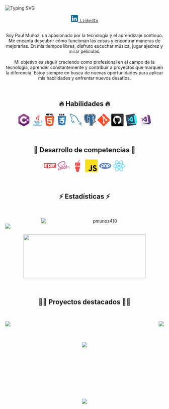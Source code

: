 # 

 ![Typing SVG](https://readme-typing-svg.herokuapp.com/?color=02D9F7FF&size=35&center=true&vCenter=true&width=1000&lines=Hola,+soy+Paul+Muñoz;Un+gusto+conocerte;Bienvenido!)

<div align="center">
  <code><a href="https://www.linkedin.com/in/p-munoz/" title="LinkedIn Profile" target="_blank"><img width="22" src="images/linkedin.svg"> LinkedIn</a></code>
<div/>

<br/>

<p align="center">
  Soy Paul Muñoz, un apasionado por la tecnología y el aprendizaje continuo. Me encanta descubrir cómo funcionan las cosas y encontrar maneras de mejorarlas. En mis tiempos libres, disfruto escuchar música, jugar ajedrez y mirar películas.<br/><br/>
  Mi objetivo es seguir creciendo como profesional en el campo de la tecnología, aprender constantemente y contribuir a proyectos que marquen la diferencia. Estoy siempre en busca de nuevas oportunidades para aplicar mis habilidades y enfrentar nuevos desafíos.
<p/>

<br/>

<h2 align="center">🔥 Habilidades 🔥</h2>
<p align="center">
  <!--<code><img title="C" height="40" src="images/c.svg"></code>-->
  <code><img title="C#" height="40" src="images/cSharp.svg"></code>
  <code><img title="Java" height="40" src="images/java-original.svg"></code>
  <code><img title="HTML5" height="40" src="images/html5.svg"></code>
  <code><img title="CSS" height="42" src="images/css.svg"></code>
  <code><img title="MySQL" height="40" src="images/mysql.svg"></code>
  <code><img title="PostgreSQL" height="40" src="images/postgresql.svg"></code>
  <code><img title="Git" height="40" src="images/git-original.svg"></code>
  <code><img title="GitHub" height="40" src="images/github.svg"></code>
  <code><img title="Visual Studio Code" height="40" src="images/vscode.png"></code>
  <code><img title="Microsoft Visual Studio" height="40" src="images/visualstudio.png"></code>
<p/>

<br/>

<h2 align="center">🎯 Desarrollo de competencias 🎯</h2>
<p align="center">
  <code><img title="NPM" height="40" src="images/npm.svg"></code>
  <code><img title="SASS" height="40" src="images/sass.svg"></code>
  <code><img title="Gulp" height="40" src="images/gulp.svg"></code>
  <code><img title="Javascript" height="40" src="images/javascript.svg"></code>
  <code><img title="PHP" height="40" src="images/php.svg"></code>
 <code><img title="React" height="40" src="images/react-original.svg"></code>
<p/>

<br/>

<h2 align="center">⚡ Estadísticas ⚡</h2>
<br>
<p align=center>
  <div align=center>
    <a href="https://github.com/denvercoder1/github-readme-streak-stats">
      <img align="right" width=390 src="https://streak-stats.demolab.com/?user=pmunoz410&bg_color=0d1117&theme=react&border=61dafb&hide_border=true" alt="pmunoz410" />
    </a>
    <a href="https://github.com/anuraghazra/github-readme-stats">
      <img align="left" width=390 src="https://github-readme-stats.vercel.app/api?username=pmunoz410&show_icons=true&theme=react&border_color=61dafb&hide_border=true" />
    </a>
  </div>
  <br/><br/><br/>
  <div align=center>
    <a href="https://github.com/anuraghazra/github-readme-stats">
      <img width="390" height="140" src="https://github-readme-stats.vercel.app/api/top-langs/?username=pmunoz410&layout=compact&hide_border=true&title_color=61dafb&text_color=ffffff&icon_color=61dafb&bg_color=20232a&langs_count=8&border_color=61dafb" />
    </a>
  </div>
  <!--<img src="https://github-readme-activity-graph.vercel.app/graph?username=pmunoz410&theme=react-dark&bg_color=20232a&hide_border=true" width="100%"/>-->
</p>

<br/>

<h2 align="center">👨‍💻 Proyectos destacados 👨‍💻</h2>
<br>
<p align="center">
  <div align="center">
    <a href="https://github.com/pmunoz410/bienesraices" title="Bienes Raices" role="link" target="_blank" rel="noopener noreferrer nofollow">
      <img align="left" height="115" src="https://github-readme-stats.vercel.app/api/pin/?username=pmunoz410&repo=bienesraices&theme=react&border_color=61dafb&border_radius=10">
    </a>
    <a href="https://github.com/pmunoz410/festivalmusica" title="Festival de Musica" role="link" target="_blank" rel="noopener noreferrer nofollow">
      <img align="right" height="115" src="https://github-readme-stats.vercel.app/api/pin/?username=pmunoz410&repo=festivalmusica&theme=react&border_color=61dafb&border_radius=10">
    </a> 
  </div>
  
  <br/><br/><br/>
  
  <div align="center">
    <a href="https://github.com/pmunoz410/blogcafe" title="Blog de Cafe" role="link" target="_blank" rel="noopener noreferrer nofollow">
      <img align="center" height="115" src="https://github-readme-stats.vercel.app/api/pin/?username=pmunoz410&repo=blogcafe&theme=react&border_color=61dafb&border_radius=10">
    </a>
  </div>
</p>


<br/><br/><br/><br/><br/><br/><br/><br/>

![](https://komarev.com/ghpvc/?username=pmunoz410&style=flat)
